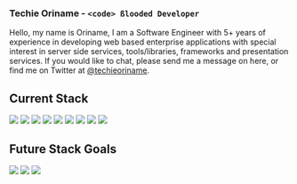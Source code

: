 ### Techie Oriname - <code>\<code\> ßlooded Developer</code>

<p>Hello, my name is Oriname, I am a Software Engineer with 5+ years of experience in developing web based enterprise applications with special interest in server side services, tools/libraries, frameworks and presentation services. If you would like to chat, please send me a message on here, or find me on Twitter at <a href="http://www.twitter.com/techieoriname">@techieoriname</a>.</p>

## Current Stack

<img src="https://img.shields.io/badge/HTML5-E34F26?logo=HTML5&logoColor=white&style=for-the-badge"> <img src="https://img.shields.io/badge/CSS3-1572B6?logo=CSS3&logoColor=white&style=for-the-badge"> <img src="https://img.shields.io/badge/JavaScript-F7DF1E?logo=JavaScript&logoColor=black&style=for-the-badge"> <img src="https://img.shields.io/badge/Tailwind CSS-38B2AC?logo=Tailwind-CSS&logoColor=black&style=for-the-badge"> <img src="https://img.shields.io/badge/Bootstrap-563D7C?logo=bootstrap&logoColor=white&style=for-the-badge"> <img src="https://img.shields.io/badge/Vue-41B883?logo=vuedotjs&logoColor=black&style=for-the-badge"> <img src="https://img.shields.io/badge/Nodejs-68A063?logo=nodedotjs&logoColor=black&style=for-the-badge">
<img src="https://img.shields.io/badge/Laravel-F05340?logo=laravel&logoColor=white&style=for-the-badge"> <img src="https://img.shields.io/badge/FastAPI-009485?logo=fastapi&logoColor=white&style=for-the-badge">


## Future Stack Goals
<img src="https://img.shields.io/badge/R-2367B6?logo=R&logoColor=white&style=for-the-badge"> <img src="https://img.shields.io/badge/Flask-61DAFB?logo=Flask&logoColor=black&style=for-the-badge"> <img src="https://img.shields.io/badge/Go-06A7D0?logo=go&logoColor=white&style=for-the-badge">
